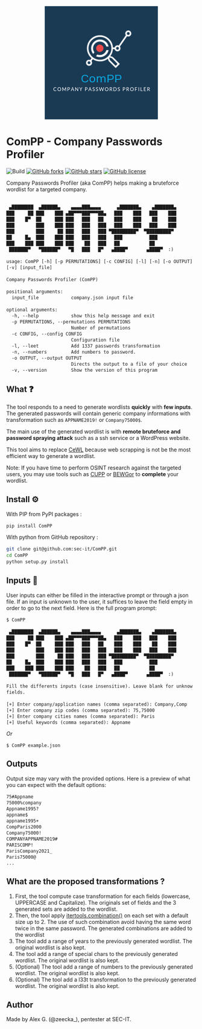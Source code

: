 <center><img src="static/logo.png" alt="ComPP" width="300px"></center>

# ComPP - Company Passwords Profiler

![Build](https://img.shields.io/badge/Built%20with-Python3-Blue)
[![GitHub forks](https://img.shields.io/github/forks/sec-it/ComPP)](https://github.com/sec-it/ComPP/network)
[![GitHub stars](https://img.shields.io/github/stars/sec-it/ComPP)](https://github.com/sec-it/ComPP/stargazers)
[![GitHub license](https://img.shields.io/github/license/sec-it/ComPP)](https://github.com/sec-it/ComPP/blob/master/LICENSE.txt)

Company Passwords Profiler (aka ComPP) helps making a bruteforce wordlist for a targeted company.

```text

 ▄████████  ▄██████▄    ▄▄▄▄███▄▄▄▄      ▄███████▄    ▄███████▄ 
███     ██ ███    ███ ▄██▀▀▀███▀▀▀██▄   ███    ███   ███    ███ 
███    █▀  ██     ███ ███   ███   ██    ███    ███    ██    ███ 
███        ███    ███ ███   ███   ███   ███    ███   ███    ███ 
███        ███     ██ ███   ███   ███ ▀█████████▀  ▀█████████▀  
██     █▄  ███    ███ ███   ███   ███   ███          ███        
███    ███ ███    ███ ███    ██   ███   ██           ██         
 ███████▀   ▀██████▀   ▀█   ███   █▀   ▄████▀       ▄████▀  :)    

usage: ComPP [-h] [-p PERMUTATIONS] [-c CONFIG] [-l] [-n] [-o OUTPUT] [-v] [input_file]

Company Passwords Profiler (ComPP)

positional arguments:
  input_file            company.json input file

optional arguments:
  -h, --help            show this help message and exit
  -p PERMUTATIONS, --permutations PERMUTATIONS
                        Number of permutations
  -c CONFIG, --config CONFIG
                        Configuration file
  -l, --leet            Add 1337 passwords transformation
  -n, --numbers         Add numbers to password.
  -o OUTPUT, --output OUTPUT
                        Directs the output to a file of your choice
  -v, --version         Show the version of this program
```

## What ❓

The tool responds to a need to generate wordlists **quickly** with **few inputs**. The generated passwords will contain generic company informations with transformation such as `APPNAME2019!` or `Company75000$`.

The main use of the generated wordlist is with **remote bruteforce and password spraying attack** such as a ssh service or a WordPress website.

This tool aims to replace [CeWL](https://github.com/digininja/CeWL) because web scrapping is not be the most efficient way to generate a wordlist.

Note: If you have time to perform OSINT research against the targeted users, you may use tools such as [CUPP](https://github.com/Mebus/cupp) or [BEWGor](https://github.com/berzerk0/BEWGor) to **complete** your wordlist.

## Install ⚙️

With PIP from PyPI packages :

```bash
pip install ComPP
```

With python from GitHub repository :

```bash
git clone git@github.com:sec-it/ComPP.git
cd ComPP
python setup.py install
```

## Inputs 🔡

User inputs can either be filled in the interactive prompt or through a json file. If an input is unknown to the user, it suffices to leave the field empty in order to go to the next field. Here is the full program prompt:

```text
$ ComPP

 ▄████████  ▄██████▄    ▄▄▄▄███▄▄▄▄      ▄███████▄    ▄███████▄ 
███     ██ ███    ███ ▄██▀▀▀███▀▀▀██▄   ███    ███   ███    ███ 
███    █▀  ██     ███ ███   ███   ██    ███    ███    ██    ███ 
███        ███    ███ ███   ███   ███   ███    ███   ███    ███ 
███        ███     ██ ███   ███   ███ ▀█████████▀  ▀█████████▀  
██     █▄  ███    ███ ███   ███   ███   ███          ███        
███    ███ ███    ███ ███    ██   ███   ██           ██         
 ███████▀   ▀██████▀   ▀█   ███   █▀   ▄████▀       ▄████▀  :)    

Fill the differents inputs (case insensitive). Leave blank for unknow fields.

[+] Enter company/application names (comma separated): Company,Comp
[+] Enter company zip codes (comma separated): 75,75000
[+] Enter company cities names (comma separated): Paris
[+] Useful keywords (comma separated): Appname
```

*Or*

```text
$ ComPP example.json
```

## Outputs

Output size may vary with the provided options. Here is a preview of what you can expect with the default options:

```text
75#Appname
75000%company
Appname1995?
appname$
appname1995+
CompParis2000
Company75000!
COMPANYAPPNAME2019#
PARISCOMP!
ParisCompany2021_
Paris75000@
...
```

## What are the proposed transformations ?

1. First, the tool compute case transformation for each fields (lowercase, UPPERCASE and Capitalize). The originals set of fields and the 3 generated sets are added to the wordlist.
2. Then, the tool apply [itertools.combination()](https://docs.python.org/3/library/itertools.html#itertools.permutations) on each set with a default size up to 2. The use of such combination avoid having the same word twice in the same password. The generated combinations are added to the wordlist
3. The tool add a range of years to the previously generated wordlist. The original wordlist is also kept.
4. The tool add a range of special chars to the previously generated wordlist. The original wordlist is also kept.
5. (Optional) The tool add a range of numbers to the previously generated wordlist. The original wordlist is also kept.
6. (Optional) The tool add a l33t transformation to the previously generated wordlist. The original wordlist is also kept.

## Author

Made by Alex G. (@zeecka_), pentester at SEC-IT.